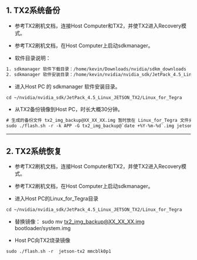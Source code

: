 ## 1. TX2系统备份

* 参考TX2刷机文档，连接Host Computer和TX2，并使TX2进入Recovery模式。
* 参考TX2刷机文档，在Host Computer上启动sdkmanager。

* 软件目录说明：
```html
1. sdkmanager 软件下载目录：/home/kevin/Downloads/nvidia/sdkm_downloads
2. sdkmanager 软件安装目录：/home/kevin/nvidia/nvidia_sdk/JetPack_4.5_Linux_JETSON_TX2/Linux_for_Tegra
```

* 进入Host PC 的 sdkmanager 软件安装目录。
```html
cd ~/nvidia/nvidia_sdk/JetPack_4.5_Linux_JETSON_TX2/Linux_for_Tegra
```

* 从TX2备份镜像到Host PC，时长大概30分钟。
```html
# 生成的备份文件 tx2_img_backup@XX_XX_XX.img 暂时放在 Linux_for_Tegra 文件夹
sudo ./flash.sh -r -k APP -G tx2_img_backup@`date +%Y-%m-%d`.img jetson-tx2 mmcblk0p1
```

----------
## 2. TX2系统恢复

* 参考TX2刷机文档，连接Host Computer和TX2，并使TX2进入Recovery模式。
* 参考TX2刷机文档，在Host Computer上启动sdkmanager。

* 进入Host PC的Linux_for_Tegra目录
```html
cd ~/nvidia/nvidia_sdk/JetPack_4.5_Linux_JETSON_TX2/Linux_for_Tegra
```
* 替换镜像：
sudo mv tx2_img_backup@XX_XX_XX.img bootloader/system.img

* Host PC向TX2烧录镜像
```html
sudo ./flash.sh -r  jetson-tx2 mmcblk0p1
```

